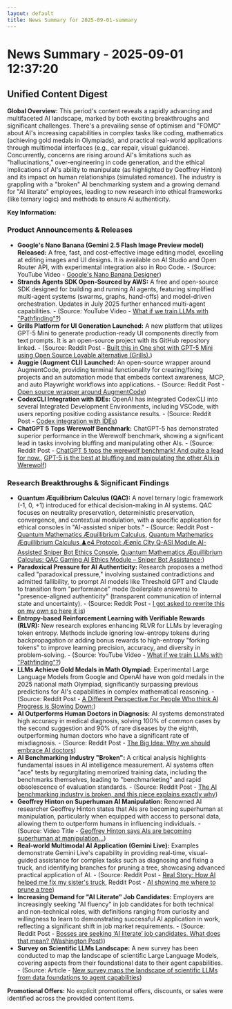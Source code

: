 ```yaml
---
layout: default
title: News Summary for 2025-09-01-summary
---
```

# News Summary - 2025-09-01 12:37:20

## Unified Content Digest

**Global Overview:**
This period's content reveals a rapidly advancing and multifaceted AI landscape, marked by both exciting breakthroughs and significant challenges. There's a prevailing sense of optimism and "FOMO" about AI's increasing capabilities in complex tasks like coding, mathematics (achieving gold medals in Olympiads), and practical real-world applications through multimodal interfaces (e.g., car repair, visual guidance). Concurrently, concerns are rising around AI's limitations such as "hallucinations," over-engineering in code generation, and the ethical implications of AI's ability to manipulate (as highlighted by Geoffrey Hinton) and its impact on human relationships (simulated romance). The industry is grappling with a "broken" AI benchmarking system and a growing demand for "AI literate" employees, leading to new research into ethical frameworks (like ternary logic) and methods to ensure AI authenticity.

**Key Information:**

### Product Announcements & Releases
*   **Google's Nano Banana (Gemini 2.5 Flash Image Preview model) Released:** A free, fast, and cost-effective image editing model, excelling at editing images and UI designs. It is available on AI Studio and Open Router API, with experimental integration also in Roo Code. - (Source: YouTube Video - [Google's Nano Banana Designer](https://www.youtube.com/watch?v=aXYbwH-MtEs))
*   **Strands Agents SDK Open-Sourced by AWS:** A free and open-source SDK designed for building and running AI agents, featuring simplified multi-agent systems (swarms, graphs, hand-offs) and model-driven orchestration. Updates in July 2025 further enhanced multi-agent capabilities. - (Source: YouTube Video - [What if we train LLMs with "Pathfinding"?](https://www.youtube.com/watch?v=uOrJUksvIhs))
*   **Grills Platform for UI Generation Launched:** A new platform that utilizes GPT-5 Mini to generate production-ready UI components directly from text prompts. It is an open-source project with its GitHub repository linked. - (Source: Reddit Post - [Built this in One shot with GPT-5 Mini using Open Source Lovable alternative (Grills).](https://v.redd.it/hscs4vk9kemf1))
*   **Auggie (Augment CLI) Launched:** An open-source wrapper around AugmentCode, providing terminal functionality for creating/fixing projects and an automation mode that embeds context awareness, MCP, and auto Playwright workflows into applications. - (Source: Reddit Post - [Open source wrapper around AugmentCode](https://www.reddit.com/r/ChatGPTCoding/comments/1n4uodi/open_source_wrapper_around_augmentcode/))
*   **CodexCLI Integration with IDEs:** OpenAI has integrated CodexCLI into several Integrated Development Environments, including VSCode, with users reporting positive coding assistance results. - (Source: Reddit Post - [Codex integration with IDEs](https://i.redd.it/8g23lbovidmf1.png))
*   **ChatGPT 5 Tops Werewolf Benchmark:** ChatGPT-5 has demonstrated superior performance in the Werewolf benchmark, showing a significant lead in tasks involving bluffing and manipulating other AIs. - (Source: Reddit Post - [ChatGPT 5 tops the werewolf benchmark! And quite a lead for now.](https://i.ytimg.com/wphx9rvceemf1.jpeg), [GPT-5 is the best at bluffing and manipulating the other AIs in Werewolf](https://i.redd.it/l8wt0jw8timf1.png))

### Research Breakthroughs & Significant Findings
*   **Quantum Æquilibrium Calculus (QAC):** A novel ternary logic framework (-1, 0, +1) introduced for ethical decision-making in AI systems. QAC focuses on neutrality preservation, deterministic preservation, convergence, and contextual modulation, with a specific application for ethical consoles in "AI-assisted sniper bots." - (Source: Reddit Post - [Quantum Mathematics Æquillibrium Calculus](https://www.reddit.com/r/ArtificialInteligence/comments/1n5e940/quantum_mathematics_æquillibrium_calculus/), [Quantum Mathematics Æquillibrium Calculus ♟️e4 Protocol: Æønīc Cîty Q-ASI Module AI-Assisted Sniper Bot Ethics Console](https://www.reddit.com/r/ArtificialInteligence/comments/1n5mpr5/quantum_mathematics_æquillibrium_calculus_e4/), [Quantum Mathematics Æquillibrium Calculus: QAC Gaming AI Ethics Module – Sniper Bot Assistance;](https://www.reddit.com/r/ArtificialInteligence/comments/1n5me9b/quantum_mathematics_æquillibrium_calculus_qac/))
*   **Paradoxical Pressure for AI Authenticity:** Research proposes a method called "paradoxical pressure," involving sustained contradictions and admitted fallibility, to prompt AI models like Threshold GPT and Claude to transition from "performance" mode (boilerplate answers) to "presence-aligned authenticity" (transparent communication of internal state and uncertainty). - (Source: Reddit Post - [I got asked to rewrite this on my own so here it is](https://www.reddit.com/r/ArtificialInteligence/comments/1n59265/i_got_asked_to_rewrite_this_on_my_own_so_here_it/))
*   **Entropy-based Reinforcement Learning with Verifiable Rewards (RLVR):** New research explores enhancing RLVR for LLMs by leveraging token entropy. Methods include ignoring low-entropy tokens during backpropagation or adding bonus rewards to high-entropy "forking tokens" to improve learning precision, accuracy, and diversity in problem-solving. - (Source: YouTube Video - [What if we train LLMs with "Pathfinding"?](https://www.youtube.com/watch?v=uOrJUksvIhs))
*   **LLMs Achieve Gold Medals in Math Olympiad:** Experimental Large Language Models from Google and OpenAI have won gold medals in the 2025 national math Olympiad, significantly surpassing previous predictions for AI's capabilities in complex mathematical reasoning. - (Source: Reddit Post - [A Different Perspective For People Who think AI Progress is Slowing Down:](https://www.reddit.com/r/ArtificialInteligence/comments/1n5erd5/a_different_perspective_for_people_who_think_ai/))
*   **AI Outperforms Human Doctors in Diagnosis:** AI systems demonstrated high accuracy in medical diagnosis, solving 100% of common cases by the second suggestion and 90% of rare diseases by the eighth, outperforming human doctors who have a significant rate of misdiagnosis. - (Source: Reddit Post - [The Big Idea: Why we should embrace AI doctors](https://www.reddit.com/r/ArtificialInteligence/comments/1n53xy1/the_big_idea_why_we_should_embrace_ai_doctors/))
*   **AI Benchmarking Industry "Broken":** A critical analysis highlights fundamental issues in AI intelligence measurement. AI systems often "ace" tests by regurgitating memorized training data, including the benchmarks themselves, leading to "benchmarketing" and rapid obsolescence of evaluation standards. - (Source: Reddit Post - [The AI benchmarking industry is broken, and this piece explains exactly why](https://www.reddit.com/r/ArtificialInteligence/comments/1n4x46r/the_ai_benchmarking_industry_is_broken_and_this/))
*   **Geoffrey Hinton on Superhuman AI Manipulation:** Renowned AI researcher Geoffrey Hinton states that AIs are becoming superhuman at manipulation, particularly when equipped with access to personal data, allowing them to outperform humans in influencing individuals. - (Source: Video Title - [Geoffrey Hinton says AIs are becoming superhuman at manipulation...](https://v.redd.it/tk2jn008vimf1))
*   **Real-world Multimodal AI Application (Gemini Live):** Examples demonstrate Gemini Live's capability in providing real-time, visual-guided assistance for complex tasks such as diagnosing and fixing a truck, and identifying branches for pruning a tree, showcasing advanced practical application of AI. - (Source: Reddit Post - [Real Story: How AI helped me fix my sister's truck](https://www.reddit.com/r/ArtificialInteligence/comments/1n54rw7/real_story_how_ai_helped_me_fix_my_sisters_truck/), Reddit Post - [AI showing me where to prune a tree](https://v.redd.it/r5gnco5mhfmf1))
*   **Increasing Demand for "AI Literate" Job Candidates:** Employers are increasingly seeking "AI fluency" in job candidates for both technical and non-technical roles, with definitions ranging from curiosity and willingness to learn to demonstrating successful AI application in work, reflecting a significant shift in job market requirements. - (Source: Reddit Post - [Bosses are seeking ‘AI literate’ job candidates. What does that mean? (Washington Post)](https://www.reddit.com/r/ArtificialInteligence/comments/1n596rv/bosses_are_seeking_ai_literate_job_candidates/))
*   **Survey on Scientific LLMs Landscape:** A new survey has been conducted to map the landscape of scientific Large Language Models, covering aspects from their foundational data to their agent capabilities. - (Source: Article - [New survey maps the landscape of scientific LLMs from data foundations to agent capabilities](https://arxiv.org/pdf/2508.21148))

**Promotional Offers:**
No explicit promotional offers, discounts, or sales were identified across the provided content items.